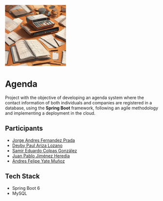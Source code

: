 <img src="/img/agenda-logo.png" width="200" height="200">

# Agenda

Project with the objective of developing an agenda system where the contact information of both individuals and companies are registered in a database, using the **Spring Boot** framework, following an agile methodology and implementing a deployment in the cloud.


## Participants

- [Jorge Andres Fernandez Prada](www.linkedin.com/in/jorge-andres-fernandez-prada-712b212b0)
- [Deyby Paul Ariza Lozano](https://www.linkedin.com/in/deyby-ariza-4667731aa/)
- [Samir Eduardo Colpas González](https://www.linkedin.com/in/samir-colpas-dev/)
- [Juan Pablo Jiménez Heredia](https://www.linkedin.com/in/juan-pablo-jimenez-h/)
- [Andres Felipe Yate Muñoz](https://co.linkedin.com/in/andres-felipe-yate-munoz-a177252a9)


## Tech Stack

- Spring Boot 6
- MySQL




